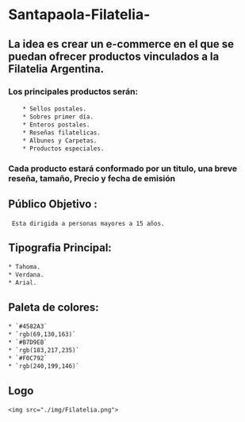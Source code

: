 # Santapaola-Filatelia-

## La idea es crear un e-commerce en el que se puedan ofrecer productos vinculados a la Filatelia Argentina. 
### Los principales productos serán:
        * Sellos postales.
        * Sobres primer día.
        * Enteros postales.
        * Reseñas filatelicas.
        * Albunes y Carpetas.
        * Productos especiales.
### Cada producto estará conformado por un titulo, una breve reseña, tamaño, Precio y fecha de emisión
     
##  **Público Objetivo :**
     Esta dirigida a personas mayores a 15 años.

##  **Tipografia Principal:** 
    * Tahoma.
    * Verdana.
    * Arial.

##  **Paleta de colores:** 
    * `#4582A3` 
    * `rgb(69,130,163)`
    * `#B7D9EB` 
    * `rgb(183,217,235)`
    * `#F0C792` 
    * `rgb(240,199,146)`
    
## **Logo**
    <img src="./img/Filatelia.png">


